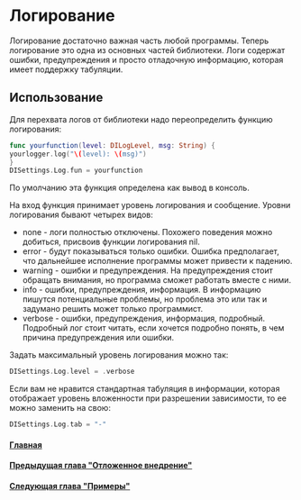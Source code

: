 # Логирование
Логирование достаточно важная часть любой программы. Теперь логирование это одна из основных частей библиотеки. Логи содержат ошибки, предупреждения и просто отладочную информацию, которая имеет поддержку табуляции.

## Использование
Для перехвата логов от библиотеки надо переопределить функцию логирования:
```Swift
func yourfunction(level: DILogLevel, msg: String) {
yourlogger.log("\(level): \(msg)")
}
DISettings.Log.fun = yourfunction
```
По умолчанию эта функция определена как вывод в консоль.

На вход функция принимает уровень логирования и сообщение. Уровни логирования бывают четырех видов:
* none - логи полностью отключены. Похожего поведения можно добиться, присвоив функции логирования nil.
* error - будут показываться только ошибки. Ошибка предполагает, что дальнейшее исполнение программы может привести к падению.
* warning - ошибки и предупреждения. На предупреждения стоит обращать внимания, но программа сможет работать вместе с ними.
* info - ошибки, предупреждения, информация. В информацию пишутся потенциальные проблемы, но проблема это или так и задумано решить может только программист.
* verbose - ошибки, предупреждения, информация, подробный. Подробный лог стоит читать, если хочется подробно понять, в чем причина предупреждения или ошибки.

Задать максимальный уровень логирования можно так:
```Swift
DISettings.Log.level = .verbose
```

Если вам не нравится стандартная табуляция в информации, которая отображает уровень вложенности при разрешении зависимости, то ее можно заменить на свою:
```Swift
DISettings.Log.tab = "-"
```

#### [Главная](main.md)
#### [Предыдущая глава "Отложенное внедрение"](delayed_injection.md#Отложенное_внедрение)
#### [Следующая глава "Примеры"](sample.md#Примеры)

